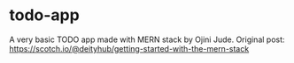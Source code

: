 # todo-app
A very basic TODO app made with MERN stack by Ojini Jude. Original post: https://scotch.io/@deityhub/getting-started-with-the-mern-stack 
